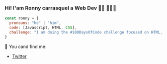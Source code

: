### Hi! I'am Ronny carrasquel a Web Dev 👋🏽 👨🏾‍💻
```javascript
const ronny = {
  pronouns: "he" | "him",
  code: [Javascript, HTML, CSS],
  challenge: "I am doing the #100DaysOfCode challenge focused on HTML, CSS and Javascript"
}
```
🎯 You cand find me:
- [Twitter](https://twitter.com/Ronnweb)
<!--
**ronnyycl/ronnyycl** is a ✨ _special_ ✨ repository because its `README.md` (this file) appears on your GitHub profile.

Here are some ideas to get you started:

- 🔭 I’m currently working on ...
- 🌱 I’m currently learning ...
- 👯 I’m looking to collaborate on ...
- 🤔 I’m looking for help with ...
- 💬 Ask me about ...
- 📫 How to reach me: ...
- 😄 Pronouns: ...
- ⚡ Fun fact: ...
-->
